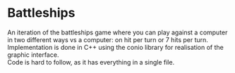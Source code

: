# Battleships
An iteration of the battleships game where you can play against a computer in two different ways vs a computer: on hit per turn or 7 hits per turn.  
Implementation is done in C++ using the conio library for realisation of the graphic interface.  
Code is hard to follow, as it has everything in a single file.
